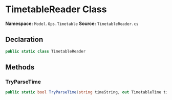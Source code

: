 # TimetableReader Class

**Namespace:** `Model.Ops.Timetable`
**Source:** `TimetableReader.cs`

## Declaration

```csharp
public static class TimetableReader
```

## Methods

### TryParseTime

```csharp
public static bool TryParseTime(string timeString, out TimetableTime time)
```

